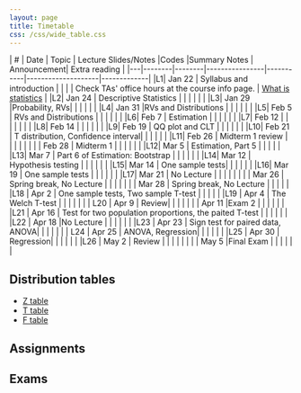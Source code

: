 ```yaml
---
layout: page
title: Timetable
css: /css/wide_table.css
---
```




| # | Date | Topic    | Lecture Slides/Notes         |Codes      |Summary Notes  | Announcement| Extra reading |
|---|--------|--------|----------------|-----------|--------------------|-------------|
|L1| Jan 22 | Syllabus and introduction  |   |      |   | Check TAs' office hours at the course info page.   |  [What is statistics](https://github.com/dzwang91/stat371/raw/gh-pages/extrareading/what-is-statistics.pdf)     |
|L2| Jan 24 | Descriptive Statistics  | |   |   |      |     |
|L3| Jan 29 |Probability, RVs| | |   | |      |
|L4| Jan 31 |RVs and Distributions  |   |    |    |      |    |
|L5| Feb 5 | RVs and Distributions |  |  | |   |      |
|L6| Feb 7 | Estimation | |    |    |      |      |
|L7| Feb 12 | |   |    |    |    |      |
|L8| Feb 14 | |     |    |     |      |
|L9| Feb 19 | QQ plot and CLT | |  |    |  |      |
|L10| Feb 21 | T distribution, Confidence interval|  |  |    |       |      |
|L11| Feb 26 | Midterm 1 review |    |     |    |        |      |
|  | Feb 28 | Midterm 1 |    |   |    |      |      |
|L12| Mar 5 | Estimation, Part 5 |   |  |     |      |
|L13| Mar 7 | Part 6 of Estimation: Bootstrap  | | |  |      |      |
|L14| Mar 12 | Hypothesis testing |   |   |  |      |      |
|L15| Mar 14 | One sample tests| |   |   |      |      |
|L16| Mar 19 | One sample tests | |    |      |      |      |
|L17| Mar 21 | No Lecture |   |       |      |      |      |
|    | Mar 26 | Spring break, No Lecture  |       |      |      |      |
|    | Mar 28 | Spring break, No Lecture |       |      |      |      |
|L18 | Apr 2 | One sample tests, Two sample T-test |  |      | |      |
|L19 | Apr 4 | The Welch T-test  |    |     | |   |  |
| L20  | Apr 9 | Review|     |      |      |      |
|  | Apr 11 |Exam 2 |      |     |   |  |  |
|L21 | Apr 16 | Test for two population proportions, the paited T-test |      |     |  |   |  |
|L22 | Apr 18 |No Lecture  |  |   |    |  |  |
|L23 | Apr 23 | Sign test for paired data, ANOVA|  |     |  |  |      |
| L24 | Apr 25 | ANOVA, Regression|       |  |  |  |  |
|L25 | Apr 30 | Regression|  |     |   |  |  |
|L26 | May 2 | Review  |        |     |    |  |  |
| | May 5  |Final Exam |         |     |    |  |  |


## Distribution tables

- [Z table](https://github.com/dzwang91/stat324/raw/gh-pages/distributiontables/Ztable.pdf   )
- [T table](https://github.com/dzwang91/stat324/raw/gh-pages/distributiontables/T-table.pdf)
- [F table](https://github.com/dzwang91/stat324/raw/gh-pages/distributiontables/F-table.pdf)

## Assignments



## Exams








